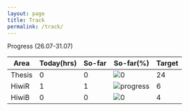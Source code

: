 ```yaml
---
layout: page
title: Track
permalink: /track/
---
```


 Progress (26.07-31.07)

|Area|Today(hrs)|So-far|So-far(%)|Target|
|---|---|---|---|---|
|Thesis|0|0|![0](https://progress-bar.dev/0/ "progress")|24|
|HiwiR|1|1| ![](https://progress-bar.dev/16/ "progress")|6|
|HiwiB|0|0|![0](https://progress-bar.dev/0/ "progress")|4|
